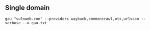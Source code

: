 ## Single domain
```
gau "vulnweb.com" --providers wayback,commoncrawl,otx,urlscan --verbose --o gau.txt
```
